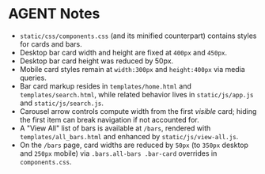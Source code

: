 # AGENT Notes

- `static/css/components.css` (and its minified counterpart) contains styles for cards and bars.
- Desktop bar card width and height are fixed at `400px` and `450px`.
- Desktop bar card height was reduced by 50px.
- Mobile card styles remain at `width:300px` and `height:400px` via media queries.
- Bar card markup resides in `templates/home.html` and `templates/search.html`, while related behavior lives in `static/js/app.js` and `static/js/search.js`.
- Carousel arrow controls compute width from the first *visible* card; hiding the first item can break navigation if not accounted for.
- A "View All" list of bars is available at `/bars`, rendered with `templates/all_bars.html` and enhanced by `static/js/view-all.js`.
- On the `/bars` page, card widths are reduced by `50px` (to `350px` desktop and `250px` mobile) via `.bars.all-bars .bar-card` overrides in `components.css`.
